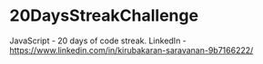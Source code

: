 # 20DaysStreakChallenge
JavaScript - 20 days of code streak.
LinkedIn - https://www.linkedin.com/in/kirubakaran-saravanan-9b7166222/
